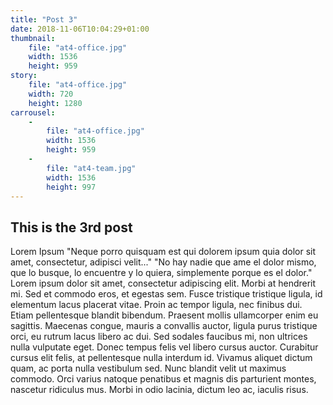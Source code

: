```yaml
---
title: "Post 3"
date: 2018-11-06T10:04:29+01:00
thumbnail:
    file: "at4-office.jpg"
    width: 1536
    height: 959
story:
    file: "at4-office.jpg"
    width: 720
    height: 1280
carrousel: 
    -
        file: "at4-office.jpg"
        width: 1536
        height: 959
    -
        file: "at4-team.jpg"
        width: 1536
        height: 997
---
```


## This is the 3rd post

Lorem Ipsum
"Neque porro quisquam est qui dolorem ipsum quia dolor sit amet, consectetur, adipisci velit..."
"No hay nadie que ame el dolor mismo, que lo busque, lo encuentre y lo quiera, simplemente porque es el dolor."
Lorem ipsum dolor sit amet, consectetur adipiscing elit. Morbi at hendrerit mi. Sed et commodo eros, et egestas sem. Fusce tristique tristique ligula, id elementum lacus placerat vitae. Proin ac tempor ligula, nec finibus dui. Etiam pellentesque blandit bibendum. Praesent mollis ullamcorper enim eu sagittis. Maecenas congue, mauris a convallis auctor, ligula purus tristique orci, eu rutrum lacus libero ac dui. Sed sodales faucibus mi, non ultrices nulla vulputate eget. Donec tempus felis vel libero cursus auctor. Curabitur cursus elit felis, at pellentesque nulla interdum id. Vivamus aliquet dictum quam, ac porta nulla vestibulum sed. Nunc blandit velit ut maximus commodo. Orci varius natoque penatibus et magnis dis parturient montes, nascetur ridiculus mus. Morbi in odio lacinia, dictum leo ac, iaculis risus.